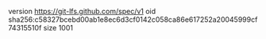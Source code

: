 version https://git-lfs.github.com/spec/v1
oid sha256:c58327bcebd00ab1e8ec6d3cf0142c058ca86e617252a20045999cf74315510f
size 1001
